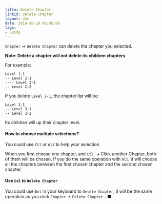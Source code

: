 ```yaml
---
title: Delete Chapter
linkId: Delete-Chapter
layout: doc
date: 2019-10-10 08:05:00
tags: 
- Guide
---
```

`Chapter` -> `Delete Chapter` can delete the chapter you selected.

**Note: Delete a chapter will not delete its children chapters**

For example: 

```
Level 1-1
-- Level 2-1
---- Level 3-1
-- Level 2-2
```

If you delete `Level 2-1`, the chapter list will be:

```
Level 1-1
-- Level 3-1
-- Level 2-2
```

Its children will up their chapter level.

#### How to choose multiple selections?

You could use `Ctl` or  `Alt` to help your selection. 

When you first choose one chapter, and  `Ctl ` + Click another Chapter, both of them will be chosen. If you do the same operation with `Alt`, it will choose all the chapters between the first chosen chapter and the second chosen chapter.

#### Use `Del` to `Delete Chapter`

You could use `Del` in your keyboard to `Delete Chapter`, it will be the same operation as you click `Chapter` -> `Delete Chapter `. ■

